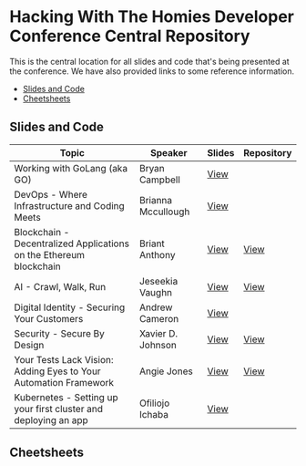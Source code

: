 # Hacking With The Homies Developer Conference Central Repository

This is the central location for all slides and code that's being presented at the conference.  We have also provided links to some reference information.

- [Slides and Code](#slidesandcode)
- [Cheetsheets](#cheetsheets)

## Slides and Code

| Topic | Speaker | Slides | Repository |
| ------- | ----- | -------| ---------- |
| Working with GoLang (aka GO) | Bryan Campbell | [View](https://docs.google.com/presentation/d/1kCbz8jE5LcFQNy3XxiItkSjcnAtHeO6hHTspeApeOQU)||
| DevOps - Where Infrastructure and Coding Meets | Brianna Mccullough |[View](https://docs.google.com/presentation/d/1ybP9qfDoX5z6kbhKbHUzl9S0c8WdBvVETXMYK3BQ64k/edit?usp=sharing) ||
| Blockchain - Decentralized Applications on the Ethereum blockchain | Briant Anthony| [View](https://docs.google.com/presentation/d/1eU_i8SgDr35GM27clTX2nBZV_zfSNWFmKNuS2PIfRsA/edit#slide=id.g7ec9632c6e_0_2)| [View](https://github.com/BriantAnthony/ethereum-dapp-demo)|
| AI - Crawl, Walk, Run | Jeseekia Vaughn |[View](https://docs.google.com/presentation/d/1C4909d1KAwMWpNR8bHyGaA2PALfm39KXxMvL4EEJyyc/edit#slide=id.g7dc9958b7f_0_22)|[View](https://github.com/jeseekia/crawl-walk-run)|
| Digital Identity - Securing Your Customers | Andrew Cameron | [View](https://docs.google.com/presentation/d/1v2eFBXFNp8BeDNksNNsV6Xb7zZ6refbHdBfqFXoXUcg/)||
| Security - Secure By Design | Xavier D. Johnson | [View](https://docs.google.com/presentation/d/1OEmbTQlVDG493d5SmGluPkOBapwGncgMwX2W3QwD4BA/edit#slide=id.g7e92ecccc8_1_19)|[View](https://github.com/infenet/Application-and-Image-Security-Scans-in-CI-CD)
| Your Tests Lack Vision: Adding Eyes to Your Automation Framework | Angie Jones | [View](https://docs.google.com/presentation/d/16Be6qOAnXNBMUFMIT48pNZ-Q4Yl5eNkCb4_5TCN7Qg4/edit#slide=id.g7e92ecccc8_1_19)|[View]( https://github.com/angiejones/visual-testing)|
| Kubernetes - Setting up your first cluster and deploying an app | Ofiliojo Ichaba | [View](https://docs.google.com/presentation/d/1CvKQrOaTpEPjSI_BWCAHdI-GsIydFwv5ieN7jvA9bv8/edit#slide=id.g7e92ecccc8_1_19)||

## Cheetsheets
